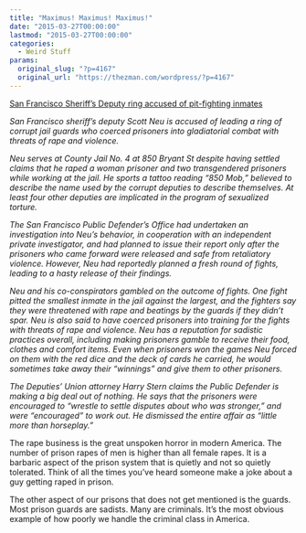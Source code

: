 ```yaml
---
title: "Maximus! Maximus! Maximus!"
date: "2015-03-27T00:00:00"
lastmod: "2015-03-27T00:00:00"
categories:
  - Weird Stuff
params:
  original_slug: "?p=4167"
  original_url: "https://thezman.com/wordpress/?p=4167"
---
```


<a
href="http://boingboing.net/2015/03/27/san-francisco-sheriffs-deput.html"
rel="noopener" target="_blank">San Francisco Sheriff’s Deputy ring
accused of pit-fighting inmates</a>

*San Francisco sheriff’s deputy Scott Neu is accused of leading a ring
of corrupt jail guards who coerced prisoners into gladiatorial combat
with threats of rape and violence.*

*Neu serves at County Jail No. 4 at 850 Bryant St despite having settled
claims that he raped a woman prisoner and two transgendered prisoners
while working at the jail. He sports a tattoo reading “850 Mob,”
believed to describe the name used by the corrupt deputies to describe
themselves. At least four other deputies are implicated in the program
of sexualized torture.*

*The San Francisco Public Defender’s Office had undertaken an
investigation into Neu’s behavior, in cooperation with an independent
private investigator, and had planned to issue their report only after
the prisoners who came forward were released and safe from retaliatory
violence. However, Neu had reportedly planned a fresh round of fights,
leading to a hasty release of their findings.*

*Neu and his co-conspirators gambled on the outcome of fights. One fight
pitted the smallest inmate in the jail against the largest, and the
fighters say they were threatened with rape and beatings by the guards
if they didn’t spar. Neu is also said to have coerced prisoners into
training for the fights with threats of rape and violence. Neu has a
reputation for sadistic practices overall, including making prisoners
gamble to receive their food, clothes and comfort items. Even when
prisoners won the games Neu forced on them with the red dice and the
deck of cards he carried, he would sometimes take away their “winnings”
and give them to other prisoners.*

*The Deputies’ Union attorney Harry Stern claims the Public Defender is
making a big deal out of nothing. He says that the prisoners were
encouraged to “wrestle to settle disputes about who was stronger,” and
were “encouraged” to work out. He dismissed the entire affair as “little
more than horseplay.”*

The rape business is the great unspoken horror in modern America. The
number of prison rapes of men is higher than all female rapes. It is a
barbaric aspect of the prison system that is quietly and not so quietly
tolerated. Think of all the times you’ve heard someone make a joke about
a guy getting raped in prison.

The other aspect of our prisons that does not get mentioned is the
guards. Most prison guards are sadists. Many are criminals. It’s the
most obvious example of how poorly we handle the criminal class in
America.
